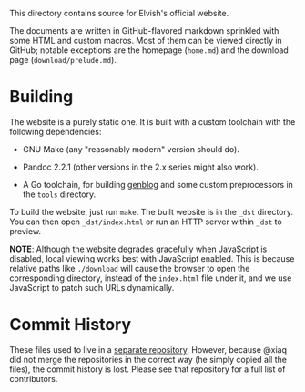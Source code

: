 This directory contains source for Elvish's official website.

The documents are written in GitHub-flavored markdown sprinkled with some HTML
and custom macros. Most of them can be viewed directly in GitHub; notable
exceptions are the homepage (`home.md`) and the download page
(`download/prelude.md`).

# Building

The website is a purely static one. It is built with a custom toolchain with
the following dependencies:

*   GNU Make (any "reasonably modern" version should do).

*   Pandoc 2.2.1 (other versions in the 2.x series might also work).

*   A Go toolchain, for building [genblog](https://github.com/xiaq/genblog)
    and some custom preprocessors in the `tools` directory.

To build the website, just run `make`. The built website is in the `_dst`
directory. You can then open `_dst/index.html` or run an HTTP server within
`_dst` to preview.

**NOTE**: Although the website degrades gracefully when JavaScript is
disabled, local viewing works best with JavaScript enabled. This is because
relative paths like `./download` will cause the browser to open the
corresponding directory, instead of the `index.html` file under it, and we use
JavaScript to patch such URLs dynamically.

# Commit History

These files used to live in a [separate
repository](https://github.com/elves/elvish.io). However, because @xiaq did
not merge the repositories in the correct way (he simply copied all the
files), the commit history is lost. Please see that repository for a full list
of contributors.
